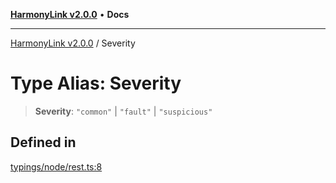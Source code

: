 [**HarmonyLink v2.0.0**](../README.md) • **Docs**

***

[HarmonyLink v2.0.0](../globals.md) / Severity

# Type Alias: Severity

> **Severity**: `"common"` \| `"fault"` \| `"suspicious"`

## Defined in

[typings/node/rest.ts:8](https://github.com/Joniii11/HarmonyLink/blob/master/src/typings/node/rest.ts#L8)
